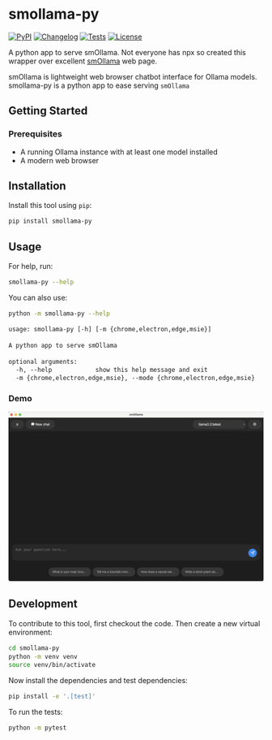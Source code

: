 # smollama-py

[![PyPI](https://img.shields.io/pypi/v/smollama-py.svg)](https://pypi.org/project/smollama-py/)
[![Changelog](https://img.shields.io/github/v/release/sukhbinder/smollama-py?include_prereleases&label=changelog)](https://github.com/sukhbinder/smollama-py/releases)
[![Tests](https://github.com/sukhbinder/smollama-py/actions/workflows/test.yml/badge.svg)](https://github.com/sukhbinder/smollama-py/actions/workflows/test.yml)
[![License](https://img.shields.io/badge/license-Apache%202.0-blue.svg)](https://github.com/sukhbinder/smollama-py/blob/master/LICENSE)

A python app to serve smOllama. Not everyone has npx so created this wrapper over excellent [smOllama](https://github.com/GUNNM-VR/smOllama) web page.

smOllama is lightweight web browser chatbot interface for Ollama models. smollama-py is a python app to ease serving `smOllama`

## Getting Started

### Prerequisites

- A running Ollama instance with at least one model installed
- A modern web browser

## Installation

Install this tool using `pip`:
```bash
pip install smollama-py
```
## Usage

For help, run:
```bash
smollama-py --help
```
You can also use:
```bash
python -m smollama-py --help
```
```
usage: smollama-py [-h] [-m {chrome,electron,edge,msie}]

A python app to serve smOllama

optional arguments:
  -h, --help            show this help message and exit
  -m {chrome,electron,edge,msie}, --mode {chrome,electron,edge,msie}

```

### Demo
![smollama-py](smollama-py-demo.gif)

## Development

To contribute to this tool, first checkout the code. Then create a new virtual environment:
```bash
cd smollama-py
python -m venv venv
source venv/bin/activate
```
Now install the dependencies and test dependencies:
```bash
pip install -e '.[test]'
```
To run the tests:
```bash
python -m pytest
```
